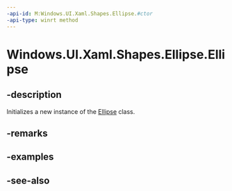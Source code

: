 ```yaml
---
-api-id: M:Windows.UI.Xaml.Shapes.Ellipse.#ctor
-api-type: winrt method
---
```


<!-- Method syntax
public Ellipse()
-->

# Windows.UI.Xaml.Shapes.Ellipse.Ellipse

## -description
Initializes a new instance of the [Ellipse](ellipse.md) class.


## -remarks

## -examples

## -see-also
